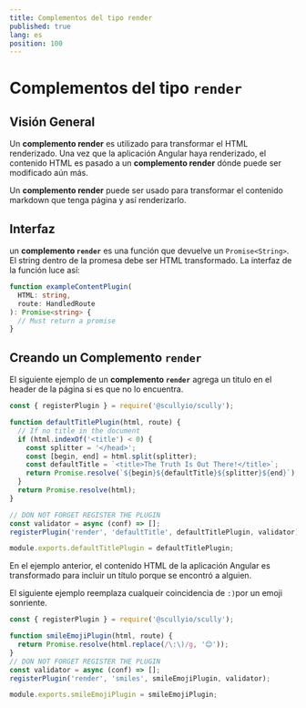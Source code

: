 ```yaml
---
title: Complementos del tipo render
published: true
lang: es
position: 100
---
```


# Complementos del tipo `render`

## Visión General

Un **complemento render** es utilizado para transformar el HTML renderizado.
Una vez que la aplicación Angular haya renderizado, el contenido HTML es pasado a un **complemento render** dónde puede ser modificado aún más.

Un **complemento render** puede ser usado para transformar el contenido markdown que tenga página y así renderizarlo.

## Interfaz

un **complemento `render`** es una función que devuelve un `Promise<String>`. El string dentro de la promesa debe ser HTML transformado. 
La interfaz de la función luce así:

```typescript
function exampleContentPlugin(
  HTML: string,
  route: HandledRoute
): Promise<string> {
  // Must return a promise
}
```

## Creando un Complemento `render`

El siguiente ejemplo de un **complemento `render`**  agrega un titulo en el header de la página si es que no lo encuentra.

```typescript
const { registerPlugin } = require('@scullyio/scully');

function defaultTitlePlugin(html, route) {
  // If no title in the document
  if (html.indexOf('<title') < 0) {
    const splitter = '</head>';
    const [begin, end] = html.split(splitter);
    const defaultTitle = `<title>The Truth Is Out There!</title>`;
    return Promise.resolve(`${begin}${defaultTitle}${splitter}${end}`);
  }
  return Promise.resolve(html);
}

// DON NOT FORGET REGISTER THE PLUGIN
const validator = async (conf) => [];
registerPlugin('render', 'defaultTitle', defaultTitlePlugin, validator);

module.exports.defaultTitlePlugin = defaultTitlePlugin;
```

En el ejemplo anterior, el contenido HTML de la aplicación Angular es transformado para incluir un título porque se encontró a alguien.

El siguiente ejemplo reemplaza cualqueir coincidencia de `:)`por un emoji sonriente.

```typescript
const { registerPlugin } = require('@scullyio/scully');

function smileEmojiPlugin(html, route) {
  return Promise.resolve(html.replace(/\:\)/g, '😊'));
}
// DON NOT FORGET REGISTER THE PLUGIN
const validator = async (conf) => [];
registerPlugin('render', 'smiles', smileEmojiPlugin, validator);

module.exports.smileEmojiPlugin = smileEmojiPlugin;
```
